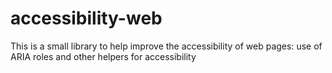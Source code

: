 # accessibility-web
This is a small library to help improve the accessibility of web pages: use of ARIA roles and other helpers for accessibility
